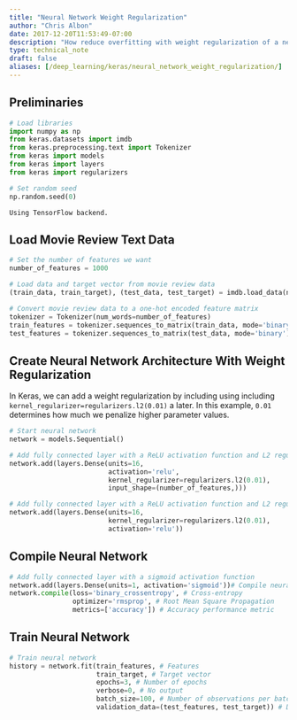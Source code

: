 ```yaml
---
title: "Neural Network Weight Regularization"
author: "Chris Albon"
date: 2017-12-20T11:53:49-07:00
description: "How reduce overfitting with weight regularization of a neural network in Python."
type: technical_note
draft: false
aliases: [/deep_learning/keras/neural_network_weight_regularization/]
---
```

## Preliminaries


```python
# Load libraries
import numpy as np
from keras.datasets import imdb
from keras.preprocessing.text import Tokenizer
from keras import models
from keras import layers
from keras import regularizers

# Set random seed
np.random.seed(0)
```

    Using TensorFlow backend.


## Load Movie Review Text Data


```python
# Set the number of features we want
number_of_features = 1000

# Load data and target vector from movie review data
(train_data, train_target), (test_data, test_target) = imdb.load_data(num_words=number_of_features)

# Convert movie review data to a one-hot encoded feature matrix
tokenizer = Tokenizer(num_words=number_of_features)
train_features = tokenizer.sequences_to_matrix(train_data, mode='binary')
test_features = tokenizer.sequences_to_matrix(test_data, mode='binary')
```

## Create Neural Network Architecture With Weight Regularization

In Keras, we can add a weight regularization by including using including `kernel_regularizer=regularizers.l2(0.01)` a later. In this example, `0.01` determines how much we penalize higher parameter values.


```python
# Start neural network
network = models.Sequential()

# Add fully connected layer with a ReLU activation function and L2 regularization
network.add(layers.Dense(units=16, 
                         activation='relu', 
                         kernel_regularizer=regularizers.l2(0.01),
                         input_shape=(number_of_features,)))

# Add fully connected layer with a ReLU activation function and L2 regularization
network.add(layers.Dense(units=16, 
                         kernel_regularizer=regularizers.l2(0.01),
                         activation='relu'))


```

## Compile Neural Network


```python
# Add fully connected layer with a sigmoid activation function
network.add(layers.Dense(units=1, activation='sigmoid'))# Compile neural network
network.compile(loss='binary_crossentropy', # Cross-entropy
                optimizer='rmsprop', # Root Mean Square Propagation
                metrics=['accuracy']) # Accuracy performance metric
```

## Train Neural Network


```python
# Train neural network
history = network.fit(train_features, # Features
                      train_target, # Target vector
                      epochs=3, # Number of epochs
                      verbose=0, # No output
                      batch_size=100, # Number of observations per batch
                      validation_data=(test_features, test_target)) # Data for evaluation
```
